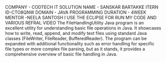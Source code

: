 COMPANY - CODTECH IT SOLUTION 
NAME - SANSKAR BARTAKKE
ITERN ID-CTO8QNW
DOMAIN - JAVA PROGRAMMING
DURATION - 4WEEK 
MENTOR -NEELA SANTOSH
I USE THE ECLIPSE FOR RUN MY CODE  AND VARIOUS REFRAL VIDEO The FileHandlingUtility Java program is an excellent utility for understanding basic file operations in Java. 
It showcases how to write, read, append, and modify text files using standard Java classes (FileWriter, FileReader, BufferedReader). The program can be expanded with additional 
functionality such as error handling for specific file types or more complex file parsing, but as it stands, it provides a comprehensive overview of basic file handling in Java.
